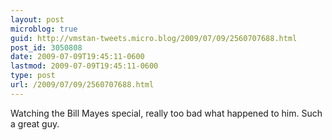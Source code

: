 ```yaml
---
layout: post
microblog: true
guid: http://vmstan-tweets.micro.blog/2009/07/09/2560707688.html
post_id: 3050808
date: 2009-07-09T19:45:11-0600
lastmod: 2009-07-09T19:45:11-0600
type: post
url: /2009/07/09/2560707688.html
---
```

Watching the Bill Mayes special, really too bad what happened to him. Such a great guy.
